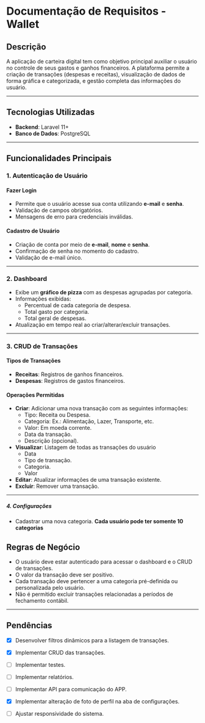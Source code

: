 # Documentação de Requisitos - Wallet

## Descrição
A aplicação de carteira digital tem como objetivo principal auxiliar o usuário no controle de seus gastos e ganhos financeiros. A plataforma permite a criação de transações (despesas e receitas), visualização de dados de forma gráfica e categorizada, e gestão completa das informações do usuário.

---

## Tecnologias Utilizadas
- **Backend**: Laravel 11+
- **Banco de Dados**: PostgreSQL

---

## Funcionalidades Principais

### 1. Autenticação de Usuário
#### Fazer Login
- Permite que o usuário acesse sua conta utilizando **e-mail** e **senha**.
- Validação de campos obrigatórios.
- Mensagens de erro para credenciais inválidas.

#### Cadastro de Usuário
- Criação de conta por meio de **e-mail**, **nome** e **senha**.
- Confirmação de senha no momento do cadastro.
- Validação de e-mail único.

---

### 2. Dashboard
- Exibe um **gráfico de pizza** com as despesas agrupadas por categoria.
- Informações exibidas:
  - Percentual de cada categoria de despesa.
  - Total gasto por categoria.
  - Total geral de despesas.
- Atualização em tempo real ao criar/alterar/excluir transações.

---

### 3. CRUD de Transações
#### Tipos de Transações
- **Receitas**: Registros de ganhos financeiros.
- **Despesas**: Registros de gastos financeiros.

#### Operações Permitidas
- **Criar**: Adicionar uma nova transação com as seguintes informações:
  - Tipo: Receita ou Despesa.
  - Categoria: Ex.: Alimentação, Lazer, Transporte, etc.
  - Valor: Em moeda corrente.
  - Data da transação.
  - Descrição (opcional).
- **Visualizar**: Listagem de todas as transações do usuário
  - Data
  - Tipo de transação.
  - Categoria.
  - Valor
- **Editar**: Atualizar informações de uma transação existente.
- **Excluir**: Remover uma transação.

---

##### 4. Configurações
 - Cadastrar uma nova categoria. **Cada usuário pode ter somente 10 categorias**

## Regras de Negócio
- O usuário deve estar autenticado para acessar o dashboard e o CRUD de transações.
- O valor da transação deve ser positivo.
- Cada transação deve pertencer a uma categoria pré-definida ou personalizada pelo usuário.
- Não é permitido excluir transações relacionadas a períodos de fechamento contábil.

---

## Pendências

- [X] Desenvolver filtros dinâmicos para a listagem de transações.
- [X] Implementar CRUD das transações.
- [ ] Implementar testes.
- [ ] Implementar relatórios.
- [ ] Implementar API para comunicação do APP.
- [X] Implementar alteração de foto de perfil na aba de configurações.
- [ ] Ajustar responsividade do sistema.

